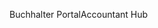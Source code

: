 <span data-ttu-id="dc42b-101">Buchhalter Portal</span><span class="sxs-lookup"><span data-stu-id="dc42b-101">Accountant Hub</span></span>
